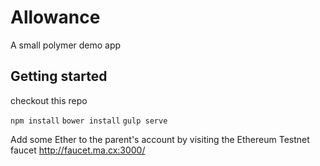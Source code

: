 # Allowance
A small polymer demo app

## Getting started

checkout this repo

```npm install```
```bower install```
```gulp serve```

Add some Ether to the parent's account by visiting the Ethereum Testnet faucet http://faucet.ma.cx:3000/ 

